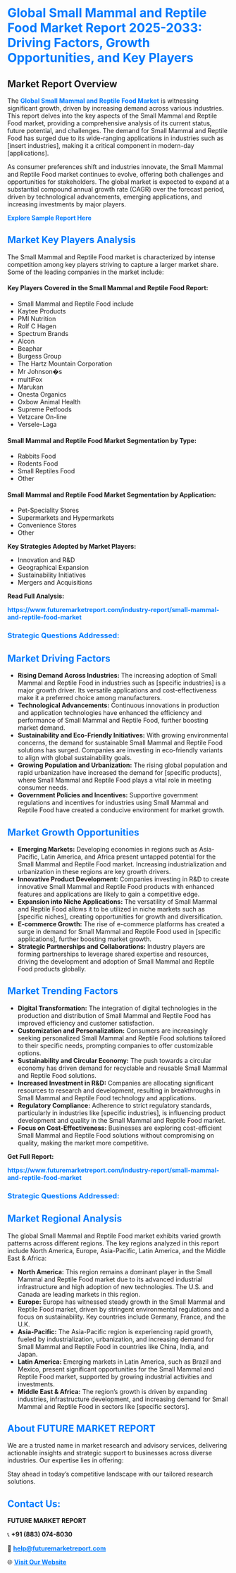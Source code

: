 <h1 style="color: #007BFF;">Global Small Mammal and Reptile Food Market Report 2025-2033: Driving Factors, Growth Opportunities, and Key Players</h1>

<section id="overview">
<h2>Market Report Overview</h2>
<p>The <a href="https://www.futuremarketreport.com/industry-report/small-mammal-and-reptile-food-market" style="color: #007BFF; text-decoration: none;"><strong>Global Small Mammal and Reptile Food Market</strong></a> is witnessing significant growth, driven by increasing demand across various industries. This report delves into the key aspects of the Small Mammal and Reptile Food market, providing a comprehensive analysis of its current status, future potential, and challenges. The demand for Small Mammal and Reptile Food has surged due to its wide-ranging applications in industries such as [insert industries], making it a critical component in modern-day [applications].</p>
<p>As consumer preferences shift and industries innovate, the Small Mammal and Reptile Food market continues to evolve, offering both challenges and opportunities for stakeholders. The global market is expected to expand at a substantial compound annual growth rate (CAGR) over the forecast period, driven by technological advancements, emerging applications, and increasing investments by major players.</p>
</section>

<section id="overview">
<p><a href="https://www.futuremarketreport.com/request-sample/reportId=96792" style="color: #007BFF; text-decoration: none;"><strong>Explore Sample Report Here</strong></a></p>
</section>

<section id="key-players">
<h2 style="color: #007BFF;">Market Key Players Analysis</h2>
<p>The Small Mammal and Reptile Food market is characterized by intense competition among key players striving to capture a larger market share. Some of the leading companies in the market include:</p>
<h4>Key Players Covered in the Small Mammal and Reptile Food Report:</h4>
<ul><li>Small Mammal and Reptile Food include</li><li>Kaytee Products</li><li>PMI Nutrition</li><li>Rolf C Hagen</li><li>Spectrum Brands</li><li>Alcon</li><li>Beaphar</li><li>Burgess Group</li><li>The Hartz Mountain Corporation</li><li>Mr Johnson�s</li><li>multiFox</li><li>Marukan</li><li>Onesta Organics</li><li>Oxbow Animal Health</li><li>Supreme Petfoods</li><li>Vetzcare On-line</li><li>Versele-Laga</li></ul>
<h4>Small Mammal and Reptile Food Market Segmentation by Type:</h4>
<ul><li>Rabbits Food</li><li>Rodents Food</li><li>Small Reptiles Food</li><li>Other</li></ul>

<h4>Small Mammal and Reptile Food Market Segmentation by Application:</h4>
<ul><li>Pet-Speciality Stores</li><li>Supermarkets and Hypermarkets</li><li>Convenience Stores</li><li>Other</li></ul>
<p><strong>Key Strategies Adopted by Market Players:</strong></p>
<ul>
<li>Innovation and R&D</li>
<li>Geographical Expansion</li>
<li>Sustainability Initiatives</li>
<li>Mergers and Acquisitions</li>
</ul>
</section>

<section>
<p><strong>Read Full Analysis: </strong></p><a href="https://www.futuremarketreport.com/industry-report/small-mammal-and-reptile-food-market" style="color: #007BFF; text-decoration: none;"><strong>https://www.futuremarketreport.com/industry-report/small-mammal-and-reptile-food-market</strong></a>
<h3 style="color: #007BFF;">Strategic Questions Addressed:</h3>
</section>

<section id="driving-factors">
<h2 style="color: #007BFF;">Market Driving Factors</h2>
<ul>
<li><strong>Rising Demand Across Industries:</strong> The increasing adoption of Small Mammal and Reptile Food in industries such as [specific industries] is a major growth driver. Its versatile applications and cost-effectiveness make it a preferred choice among manufacturers.</li>
<li><strong>Technological Advancements:</strong> Continuous innovations in production and application technologies have enhanced the efficiency and performance of Small Mammal and Reptile Food, further boosting market demand.</li>
<li><strong>Sustainability and Eco-Friendly Initiatives:</strong> With growing environmental concerns, the demand for sustainable Small Mammal and Reptile Food solutions has surged. Companies are investing in eco-friendly variants to align with global sustainability goals.</li>
<li><strong>Growing Population and Urbanization:</strong> The rising global population and rapid urbanization have increased the demand for [specific products], where Small Mammal and Reptile Food plays a vital role in meeting consumer needs.</li>
<li><strong>Government Policies and Incentives:</strong> Supportive government regulations and incentives for industries using Small Mammal and Reptile Food have created a conducive environment for market growth.</li>
</ul>
</section>

<section id="growth-opportunities">
<h2 style="color: #007BFF;">Market Growth Opportunities</h2>
<ul>
<li><strong>Emerging Markets:</strong> Developing economies in regions such as Asia-Pacific, Latin America, and Africa present untapped potential for the Small Mammal and Reptile Food market. Increasing industrialization and urbanization in these regions are key growth drivers.</li>
<li><strong>Innovative Product Development:</strong> Companies investing in R&D to create innovative Small Mammal and Reptile Food products with enhanced features and applications are likely to gain a competitive edge.</li>
<li><strong>Expansion into Niche Applications:</strong> The versatility of Small Mammal and Reptile Food allows it to be utilized in niche markets such as [specific niches], creating opportunities for growth and diversification.</li>
<li><strong>E-commerce Growth:</strong> The rise of e-commerce platforms has created a surge in demand for Small Mammal and Reptile Food used in [specific applications], further boosting market growth.</li>
<li><strong>Strategic Partnerships and Collaborations:</strong> Industry players are forming partnerships to leverage shared expertise and resources, driving the development and adoption of Small Mammal and Reptile Food products globally.</li>
</ul>
</section>

<section id="trending-factors">
<h2 style="color: #007BFF;">Market Trending Factors</h2>
<ul>
<li><strong>Digital Transformation:</strong> The integration of digital technologies in the production and distribution of Small Mammal and Reptile Food has improved efficiency and customer satisfaction.</li>
<li><strong>Customization and Personalization:</strong> Consumers are increasingly seeking personalized Small Mammal and Reptile Food solutions tailored to their specific needs, prompting companies to offer customizable options.</li>
<li><strong>Sustainability and Circular Economy:</strong> The push towards a circular economy has driven demand for recyclable and reusable Small Mammal and Reptile Food solutions.</li>
<li><strong>Increased Investment in R&D:</strong> Companies are allocating significant resources to research and development, resulting in breakthroughs in Small Mammal and Reptile Food technology and applications.</li>
<li><strong>Regulatory Compliance:</strong> Adherence to strict regulatory standards, particularly in industries like [specific industries], is influencing product development and quality in the Small Mammal and Reptile Food market.</li>
<li><strong>Focus on Cost-Effectiveness:</strong> Businesses are exploring cost-efficient Small Mammal and Reptile Food solutions without compromising on quality, making the market more competitive.</li>
</ul>
</section>

<section>
<p><strong>Get Full Report: </strong></p><a href="https://www.futuremarketreport.com/industry-report/small-mammal-and-reptile-food-market" style="color: #007BFF; text-decoration: none;"><strong>https://www.futuremarketreport.com/industry-report/small-mammal-and-reptile-food-market</strong></a>
<h3 style="color: #007BFF;">Strategic Questions Addressed:</h3>
</section>


<section id="regional-analysis">
<h2 style="color: #007BFF;">Market Regional Analysis</h2>
<p>The global Small Mammal and Reptile Food market exhibits varied growth patterns across different regions. The key regions analyzed in this report include North America, Europe, Asia-Pacific, Latin America, and the Middle East & Africa:</p>
<ul>
<li><strong>North America:</strong> This region remains a dominant player in the Small Mammal and Reptile Food market due to its advanced industrial infrastructure and high adoption of new technologies. The U.S. and Canada are leading markets in this region.</li>
<li><strong>Europe:</strong> Europe has witnessed steady growth in the Small Mammal and Reptile Food market, driven by stringent environmental regulations and a focus on sustainability. Key countries include Germany, France, and the U.K.</li>
<li><strong>Asia-Pacific:</strong> The Asia-Pacific region is experiencing rapid growth, fueled by industrialization, urbanization, and increasing demand for Small Mammal and Reptile Food in countries like China, India, and Japan.</li>
<li><strong>Latin America:</strong> Emerging markets in Latin America, such as Brazil and Mexico, present significant opportunities for the Small Mammal and Reptile Food market, supported by growing industrial activities and investments.</li>
<li><strong>Middle East & Africa:</strong> The region’s growth is driven by expanding industries, infrastructure development, and increasing demand for Small Mammal and Reptile Food in sectors like [specific sectors].</li>
</ul>
</section>

<footer>
<h2 style="color: #007BFF;">About FUTURE MARKET REPORT</h2>
<p>We are a trusted name in market research and advisory services, delivering actionable insights and strategic support to businesses across diverse industries. Our expertise lies in offering:</p>

<p>Stay ahead in today’s competitive landscape with our tailored research solutions.</p>

<h2 style="color: #007BFF;">Contact Us:</h2>
<p><strong>FUTURE MARKET REPORT</strong></p>
<p>📞 <strong>+91 (883) 074-8030</strong></p>
<p>📧 <strong><a href="mailto:help@futuremarketreport.com" style="color: #007BFF;">help@futuremarketreport.com</a></strong></p>
<p>🌐 <strong><a href="https://www.futuremarketreport.com/" style="color: #007BFF;">Visit Our Website</a></strong></p>
</footer>